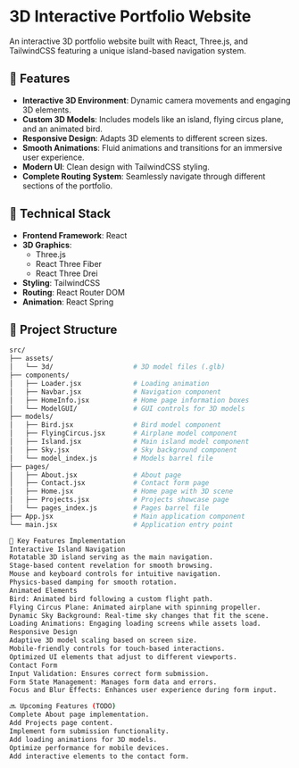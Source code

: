 # 3D Interactive Portfolio Website

An interactive 3D portfolio website built with React, Three.js, and TailwindCSS featuring a unique island-based navigation system.

## 🌟 Features

- **Interactive 3D Environment**: Dynamic camera movements and engaging 3D elements.
- **Custom 3D Models**: Includes models like an island, flying circus plane, and an animated bird.
- **Responsive Design**: Adapts 3D elements to different screen sizes.
- **Smooth Animations**: Fluid animations and transitions for an immersive user experience.
- **Modern UI**: Clean design with TailwindCSS styling.
- **Complete Routing System**: Seamlessly navigate through different sections of the portfolio.

## 🔧 Technical Stack

- **Frontend Framework**: React
- **3D Graphics**:
  - Three.js
  - React Three Fiber
  - React Three Drei
- **Styling**: TailwindCSS
- **Routing**: React Router DOM
- **Animation**: React Spring

## 📁 Project Structure

```bash
src/
├── assets/
│   └── 3d/                    # 3D model files (.glb)
├── components/
│   ├── Loader.jsx             # Loading animation
│   ├── Navbar.jsx             # Navigation component
│   ├── HomeInfo.jsx           # Home page information boxes
│   └── ModelGUI/              # GUI controls for 3D models
├── models/
│   ├── Bird.jsx               # Bird model component
│   ├── FlyingCircus.jsx       # Airplane model component
│   ├── Island.jsx             # Main island model component
│   ├── Sky.jsx                # Sky background component
│   └── model_index.js         # Models barrel file
├── pages/
│   ├── About.jsx              # About page
│   ├── Contact.jsx            # Contact form page
│   ├── Home.jsx               # Home page with 3D scene
│   ├── Projects.jsx           # Projects showcase page
│   └── pages_index.js         # Pages barrel file
├── App.jsx                    # Main application component
└── main.jsx                   # Application entry point

🚀 Key Features Implementation
Interactive Island Navigation
Rotatable 3D island serving as the main navigation.
Stage-based content revelation for smooth browsing.
Mouse and keyboard controls for intuitive navigation.
Physics-based damping for smooth rotation.
Animated Elements
Bird: Animated bird following a custom flight path.
Flying Circus Plane: Animated airplane with spinning propeller.
Dynamic Sky Background: Real-time sky changes that fit the scene.
Loading Animations: Engaging loading screens while assets load.
Responsive Design
Adaptive 3D model scaling based on screen size.
Mobile-friendly controls for touch-based interactions.
Optimized UI elements that adjust to different viewports.
Contact Form
Input Validation: Ensures correct form submission.
Form State Management: Manages form data and errors.
Focus and Blur Effects: Enhances user experience during form input.

🔜 Upcoming Features (TODO)
Complete About page implementation.
Add Projects page content.
Implement form submission functionality.
Add loading animations for 3D models.
Optimize performance for mobile devices.
Add interactive elements to the contact form.
